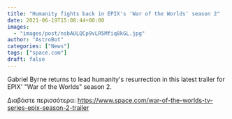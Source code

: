 ```yaml
---
title: "Humanity fights back in EPIX's 'War of the Worlds' season 2"
date: 2021-06-19T15:08:44+00:00
images:
  - "images/post/nsbAULQCp9vLR5Mfiq8kGL.jpg"
author: "AstroBot"
categories: ["News"]
tags: ["space.com"]
draft: false
---
```


Gabriel Byrne returns to lead humanity's resurrection in this latest trailer for EPIX' "War of the Worlds" season 2. 

Διαβάστε περισσότερα: https://www.space.com/war-of-the-worlds-tv-series-epix-season-2-trailer
